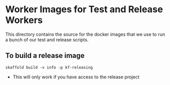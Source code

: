 # Worker Images for Test and Release Workers

This directory contains the source for the docker images
that we use to run a bunch of our test and release scripts.


## To build a release image

```
skaffold build -v info -p kf-releasing 
```

* This will only work if you have access to the release project